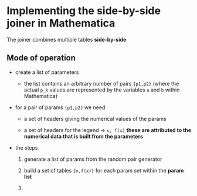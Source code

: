 # Implementing the side-by-side joiner in Mathematica

The joiner combines multiple tables **side-by-side**

## Mode of operation

- create a list of parameters
  
  - the list contains an arbitrary number of pairs `{p1,p2}` (where the actual `p_k` values are represented by the variables `a` and `b` within Mathematica)

- for a pair of params `{p1,p2}` we need
  
  - a set of headers giving the numerical values of the params
  
  - a set of headers for the legend -> `x, f(x)` **these are attributed to the numerical data that is built from the parameters**

- the steps
  
  1. generate a list of params from the random pair generator
  
  2. build a set of tables `{x,f(x)}` for each param set within the **param list**
  
  3. 
